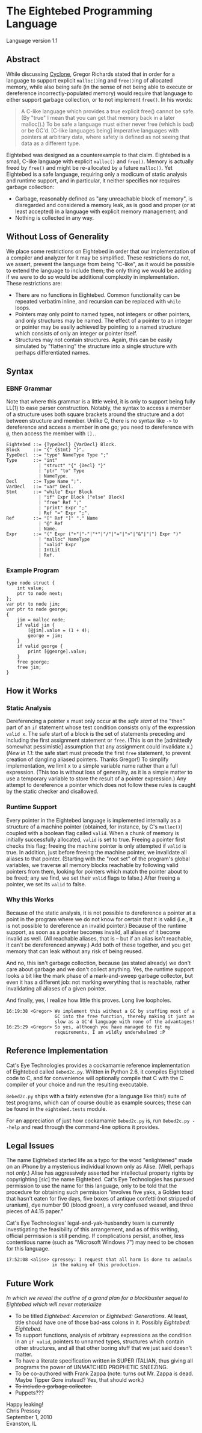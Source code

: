 The Eightebed Programming Language
==================================

Language version 1.1

Abstract
--------

While discussing [Cyclone](http://cyclone.thelanguage.org/), Gregor
Richards stated that in order for a language to support explicit
`malloc()`ing and `free()`ing of allocated memory, while also being safe
(in the sense of not being able to execute or dereference
incorrectly-populated memory) would require that language to either
support garbage collection, or to not implement `free()`. In his words:

> A C-like language which provides a true explicit free() cannot be
> safe. (By "true" I mean that you can get that memory back in a later
> malloc().) To be safe a language must either never free (which is bad)
> or be GC'd. [C-like languages being] imperative languages with
> pointers at arbitrary data, where safety is defined as not seeing that
> data as a different type.

Eightebed was designed as a counterexample to that claim. Eightebed is a
small, C-like language with explicit `malloc()` and `free()`. Memory is
actually freed by `free()` and might be re-allocated by a future
`malloc()`. Yet Eightebed is a safe language, requiring only a modicum
of static analysis and runtime support, and in particular, it neither
specifies nor requires garbage collection:

-   Garbage, reasonably defined as "any unreachable block of memory", is
    disregarded and considered a memory leak, as is good and proper (or
    at least accepted) in a language with explicit memory management;
    and
-   Nothing is collected in any way.

Without Loss of Generality
--------------------------

We place some restrictions on Eightebed in order that our implementation
of a compiler and analyzer for it may be simplified. These restrictions
do not, we assert, prevent the language from being "C-like", as it would
be possible to extend the language to include them; the only thing we
would be adding if we were to do so would be additional complexity in
implementation. These restrictions are:

-   There are no functions in Eightebed. Common functionality can be
    repeated verbatim inline, and recursion can be replaced with `while`
    loops.
-   Pointers may only point to named types, not integers or other
    pointers, and only structures may be named. The effect of a pointer
    to an integer or pointer may be easily achieved by pointing to a
    named structure which consists of only an integer or pointer itself.
-   Structures may not contain structures. Again, this can be easily
    simulated by "flattening" the structure into a single structure with
    perhaps differentiated names.

Syntax
------

### EBNF Grammar

Note that where this grammar is a little weird, it is only to support
being fully LL(1) to ease parser construction. Notably, the syntax to
access a member of a structure uses both square brackets around the
structure and a dot between structure and member. Unlike C, there is no
syntax like `->` to dereference and access a member in one go; you need
to dereference with `@`, then access the member with `[].`.

    Eightebed ::= {TypeDecl} {VarDecl} Block.
    Block     ::= "{" {Stmt} "}".
    TypeDecl  ::= "type" NameType Type ";"
    Type      ::= "int"
                | "struct" "{" {Decl} "}"
                | "ptr" "to" Type
                | NameType.
    Decl      ::= Type Name ";".
    VarDecl   ::= "var" Decl.
    Stmt      ::= "while" Expr Block
                | "if" Expr Block ["else" Block]
                | "free" Ref ";"
                | "print" Expr ";"
                | Ref "=" Expr ";".
    Ref       ::= "[" Ref "]" "." Name
                | "@" Ref
                | Name.
    Expr      ::= "(" Expr ("+"|"-"|"*"|"/"|"="|">"|"&"|"|") Expr ")"
                | "malloc" NameType
                | "valid" Expr
                | IntLit
                | Ref.

### Example Program

    type node struct {
        int value;
        ptr to node next;
    };
    var ptr to node jim;
    var ptr to node george;
    {    
        jim = malloc node;
        if valid jim {
            [@jim].value = (1 + 4);
            george = jim;
        }
        if valid george {
            print [@george].value;
        }
        free george;
        free jim;
    }

How it Works
------------

### Static Analysis

Dereferencing a pointer x must only occur at the _safe start_ of the
"then" part of an `if` statement whose test condition consists only of
the expression `valid x`. The safe start of a block is the set of
statements preceding and including the first assignment statement or
`free`. (This is on the [admittedly somewhat pessimistic] assumption
that any assignment could invalidate x.) (_New in 1.1_: the safe start
must precede the first `free` statement, to prevent creation of dangling
aliased pointers. Thanks Gregor!) To simplify implementation, we limit x
to a simple variable name rather than a full expression. (This too is
without loss of generality, as it is a simple matter to use a temporary
variable to store the result of a pointer expression.) Any attempt to
dereference a pointer which does not follow these rules is caught by the
static checker and disallowed.

### Runtime Support

Every pointer in the Eightebed language is implemented internally as a
structure of a machine pointer (obtained, for instance, by C's
`malloc()`) coupled with a boolean flag called `valid`. When a chunk of
memory is initially successfully allocated, `valid` is set to true.
Freeing a pointer first checks this flag; freeing the machine pointer is
only attempted if `valid` is true. In addition, just before freeing the
machine pointer, we invalidate all aliases to that pointer. (Starting
with the "root set" of the program's global variables, we traverse all
memory blocks reachable by following valid pointers from them, looking
for pointers which match the pointer about to be freed; any we find, we
set their `valid` flags to false.) After freeing a pointer, we set its
`valid` to false.

### Why this Works

Because of the static analysis, it is not possible to dereference a
pointer at a point in the program where we do not know for certain that
it is valid (i.e., it is not possible to dereference an invalid
pointer.) Because of the runtime support, as soon as a pointer becomes
invalid, all aliases of it become invalid as well. (All reachable
aliases, that is – but if an alias isn't reachable, it can't be
dereferenced anyway.) Add both of these together, and you get memory
that can leak without any risk of being reused.

And no, this isn't garbage collection, because (as stated already) we
don't care about garbage and we don't collect anything. Yes, the runtime
support looks a bit like the mark phase of a mark-and-sweep garbage
collector, but even it has a different job: not marking everything that
is reachable, rather invalidating all aliases of a given pointer.

And finally, yes, I realize how little this proves. Long live loopholes.

    16:19:38 <Gregor> We implement this without a GC by stuffing most of a
                      GC into the free function, thereby making it just as
                      slow as a GC'd language with none of the advantages!
    16:25:29 <Gregor> So yes, although you have managed to fit my
                      requirements, I am wildly underwhelmed :P

Reference Implementation
------------------------

Cat's Eye Technologies provides a cockamamie reference implementation of
Eightebed called `8ebed2c.py`. Written in Python 2.6, it compiles
Eightebed code to C, and for convenience will optionally compile that C
with the C compiler of your choice and run the resulting executable.

`8ebed2c.py` ships with a fairly extensive (for a language like this!)
suite of test programs, which can of course double as example sources;
these can be found in the `eightebed.tests` module.

For an appreciation of just how cockamamie `8ebed2c.py` is, run
`8ebed2c.py --help` and read through the command-line options it
provides.

Legal Issues
------------

The name Eightebed started life as a typo for the word "enlightened"
made on an iPhone by a mysterious individual known only as Alise. (Well,
perhaps not *only*.) Alise has aggressively asserted her intellectual
property rights by copyrighting [*sic*] the name Eightebed. Cat's Eye
Technologies has pursued permission to use the name for this language,
only to be told that the procedure for obtaining such permission
"involves five yaks, a Golden toad that hasn't eaten for five days, five
boxes of antique confetti (not stripped of uranium), dye number 90
(blood green), a very confused weasel, and three pieces of A4.15 paper."

Cat's Eye Technologies' legal-and-yak-husbandry team is currently
investigating the feasibility of this arrangement, and as of this
writing, official permission is still pending. If complications persist,
another, less contentious name (such as "Microsoft Windows 7") may need
to be chosen for this language.

    17:52:08 <alise> cpressey: I request that all harm is done to animals
                     in the making of this production.

Future Work
-----------

*In which we reveal the outline of a grand plan for a blockbuster sequel
to Eightebed which will never materialize*

-   To be titled _Eightebed: Ascension_ or _Eightebed: Generations_. At
    least, title should have one of those bad-ass colons in it. Possibly
    _Eightebed: Eightebed_.
-   To support functions, analysis of arbitrary expressions as the
    condition in an `if valid`, pointers to unnamed types, structures
    which contain other structures, and all that other boring stuff that
    we just said doesn't matter.
-   To have a literate specification written in SUPER ITALIAN, thus
    giving all programs the power of UNMATCHED PROPHETIC SNEEZING.
-   To be co-authored with Frank Zappa (note: turns out Mr. Zappa is
    dead. Maybe Tipper Gore instead? Yes, that should work.)
-   <s>To include a garbage collector.</s>
-   Puppets???

Happy leaking!  
Chris Pressey  
September 1, 2010  
Evanston, IL
